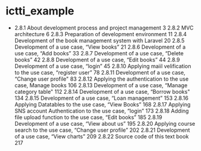 # ictti_example
* 2.8.1	About development process and project management	3
2.8.2	MVC architecture	6
2.8.3	Preparation of development environment	11
2.8.4	Development of the book management system with Laravel	20
2.8.5	Development of a use case, “View books”	21
2.8.6	Development of a use case, “Add books”	33
2.8.7	Development of a use case, “Delete books”	42
2.8.8	Development of a use case, “Edit books”	44
2.8.9	Development of a use case, “login”	45
2.8.10	Applying maiil velification to the use case, “register user”	78
2.8.11	Development of a use case, “Change user profile"	83
2.8.12	Applying the authentication to the use case, Manage books	106
2.8.13	Development of a use case, “Manage category table"	112
2.8.14	Development of a use case, “Borrow books"	134
2.8.15	Development of a use case, “Loan management”	153
2.8.16	Applying Datatables to the use case, “View Books”	168
2.8.17	Applying SNS account Authentication to the use case, “login”	173
2.8.18	Adding file upload function to the use case, “Edit books”	185
2.8.19	Development of a use case, “View about us”	195
2.8.20	Applying course search to the use case, “Change user profile”	202
2.8.21	Development of a use case, “View charts”	209
2.8.22	Source code of this text book	217
